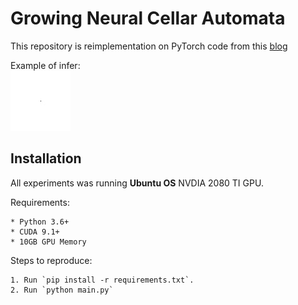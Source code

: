 # Growing Neural Cellar Automata

This repository is reimplementation on PyTorch code from this [blog](https://distill.pub/2020/growing-ca/)


Example of infer:\
     ![Image of Sonic](examples/sonic.gif)

## Installation
All experiments was running **Ubuntu OS** NVDIA 2080 TI GPU.

Requirements:

    * Python 3.6+
    * CUDA 9.1+
    * 10GB GPU Memory 
   
    
Steps to reproduce:

    1. Run `pip install -r requirements.txt`.   
    2. Run `python main.py`
    
